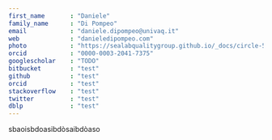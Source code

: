 ```yaml
---
first_name       : "Daniele"
family_name      : "Di Pompeo"
email            : "daniele.dipompeo@univaq.it"
web              : "danieledipompeo.com"
photo            : "https://sealabqualitygroup.github.io/_docs/circle-512.png"
orcid            : "0000-0003-2041-7375"
googlescholar    : "TODO"
bitbucket        : "test"
github           : "test"
orcid            : "test"
stackoverflow    : "test"
twitter          : "test"
dblp             : "test"
---
```


sbaoisbdoasibdòsaibdòaso
